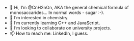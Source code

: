 - 👋 Hi, I’m @CnH2nOn, AKA the general chemical formula of monosaccarides... In normal words - sugar :-). 
- 👀 I’m interested in chemistry.
- 🌱 I’m currently learning C++ and JavaScript.
- 💞️ I’m looking to collaborate on university projects.
- 📫 How to reach me: LinkedIn, I guess.

